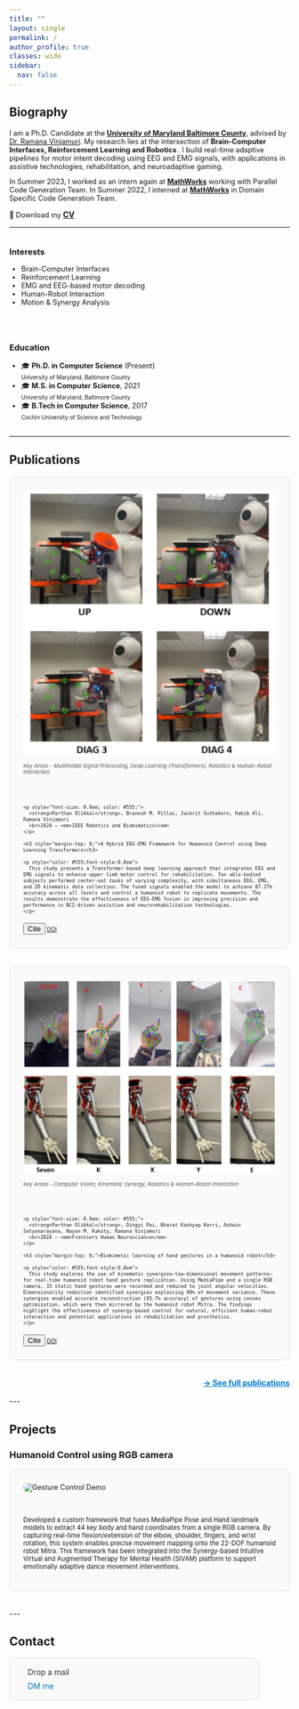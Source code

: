 ```yaml
---
title: ""
layout: single
permalink: /
author_profile: true
classes: wide
sidebar:
  nav: false
---
```


<h2>Biography</h2>
<div style="font-size:0.9em;">
<p>
I am a Ph.D. Candidate at the <a href="https://umbc.edu/" target="_blank"><strong>University of Maryland Baltimore County</strong></a>, advised by <a href="https://www.csee.umbc.edu/ramana-vinjamuri/" target="_blank">Dr. Ramana Vinjamuri</a>. My research lies at the intersection of <strong>Brain-Computer Interfaces, Reinforcement Learning and Robotics </strong>. I build real-time adaptive pipelines for motor intent decoding using EEG and EMG signals, with applications in assistive technologies, rehabilitation, and neuroadaptive gaming.
</p>

In Summer 2023, I worked as an intern again at <a href="https://www.mathworks.com/" target="_blank"><strong>MathWorks</strong></a> working with Parallel Code Generation Team. In Summer 2022, I interned at <a href="https://www.mathworks.com/" target="_blank"><strong>MathWorks</strong></a> in Domain Specific Code Generation Team.
</div>

<a style="font-size: 0.9em;">
  📄 Download my <strong><a href="/assets/doc/Parthan_CV.pdf">CV</a></strong>
</a>

<hr>

<div style="display: flex; flex-wrap: wrap; gap: 2rem; align-items: flex-start; justify-content: space-between; font-size:0.9em">

  <div style="flex: 1; min-width: 250px;">
    <h3>Interests</h3>
    <ul>
      <li>Brain-Computer Interfaces</li>
      <li>Reinforcement Learning</li>
      <li>EMG and EEG-based motor decoding</li>
      <li>Human-Robot Interaction</li>
      <li>Motion & Synergy Analysis</li>
    </ul>
  </div>

<div style="flex: 1; min-width: 250px;">
  <h3>Education</h3>
  <ul>
    <li>🎓 <strong>Ph.D. in Computer Science</strong> (Present)<br>
        <span style="font-size: 0.8em;">
        University of Maryland, Baltimore County
        </span></li>
    <li>🎓 <strong>M.S. in Computer Science</strong>, 2021<br>
        <span style="font-size: 0.8em;">
        University of Maryland, Baltimore County
        </span></li>
    <li>🎓 <strong>B.Tech in Computer Science</strong>, 2017<br>
        <span style="font-size:0.8em;">
        Cochin University of Science and Technology
        </span></li>
  </ul>
</div>

</div>

---

<h2 id="publications">Publications</h2>

<a href="/publication/olikkal2024robio" style="text-decoration: none; color: inherit;" target="_blank">
<div style="display: flex; flex-wrap: wrap; gap: 2rem; align-items: flex-start; margin-bottom: 2rem;
            border: 1px solid #e0e0e0; border-radius: 8px; padding: 1.5rem; background: #fafafa; font-size: 0.9em;
            transition: transform 0.2s ease-in-out; box-shadow: 0 0 0 transparent;"
     onmouseover="this.style.transform='scale(1.015)'; this.style.boxShadow='0 8px 20px rgba(0,0,0,0.1)'"
     onmouseout="this.style.transform='scale(1)'; this.style.boxShadow='0 0 0 transparent'">

  <!-- LEFT: Image -->
  <div style="flex: 1 1 300px; min-width: 250px;">
    <img src="/assets/images/EEG_EMG_Robot.png" alt="Paper teaser" style="width: 100%; border-radius: 8px;">
        <p style="color: #555; font-style:italic; font-size:0.75em">
    Key Areas - Multimodal Signal Processing, Deep Learning (Transformers), Robotics & Human-Robot Interaction
    </p>
  </div>

  <!-- RIGHT: Text -->
  <div style="flex: 2 1 400px; min-width: 250px; font-size:0.8em">

    <p style="font-size: 0.9em; color: #555;">
      <strong>Parthan Olikkal</strong>, Branesh M. Pillai, Jackrit Suthakorn, Habib Ali, Ramana Vinjamuri  
      <br>2024 – <em>IEEE Robotics and Biomimetics</em>
    </p>

    <h3 style="margin-top: 0;">A Hybrid EEG-EMG Framework for Humanoid Control using Deep Learning Transformers</h3>

    <p style="color: #555;font-style:0.8em">
      This study presents a Transformer-based deep learning approach that integrates EEG and EMG signals to enhance upper limb motor control for rehabilitation. Ten able-bodied subjects performed center-out tasks of varying complexity, with simultaneous EEG, EMG, and 2D kinematic data collection. The fused signals enabled the model to achieve 87.27% accuracy across all levels and control a humanoid robot to replicate movements. The results demonstrate the effectiveness of EEG-EMG fusion in improving precision and performance in BCI-driven assistive and neurorehabilitation technologies.
    </p>



<!-- Button Group -->
<div class="btn-links" style="margin-top: 1rem; font-size:1em;">
  <button onclick="openBibModal('/assets/bib/Olikkal_2024_ROBIO.bib', 'bibModal-robio2024')" 
          class="btn btn-outline-primary btn-page-header btn-sm">Cite</button>
  <a class="btn btn-outline-primary btn-page-header btn-sm" href="https://doi.org/10.1109/ROBIO64047.2024.10907308" target="_blank" rel="noopener">DOI</a>
</div>

<!-- Modal -->
<div id="bibModal-robio2024" style="display:none; position: fixed; z-index: 9999; left: 0; top: 0; width: 100%; height: 100%;
     background-color: rgba(0,0,0,0.5); text-align: center;">
  <div style="background: #fff; margin: 10% auto; padding: 20px; border-radius: 10px; width: 90%; max-width: 700px; position: relative;">
    <h3>BibTeX Citation</h3>
    <textarea id="bibtexText-robio2024" readonly style="width: 100%; height: 300px; padding: 10px; font-family: monospace;
              border: 1px solid #ccc; border-radius: 6px; color: black; background-color: white">Loading...</textarea>
    <div style="margin-top: 1rem;">
      <button onclick="copyBibTex('bibtexText-robio2024')" class="btn btn-sm" style="margin-right: 10px;">📋 Copy</button>
      <a href="/assets/bib/Olikkal_2024_ROBIO.bib" download class="btn btn-sm" style="margin-right: 10px;">⬇️ Download</a>
      <button onclick="document.getElementById('bibModal-robio2024').style.display='none'" class="btn btn-sm">❌ Close</button>
    </div>
  </div>
</div>

  </div>
</div>


<a href="/publication/olikkal2024robio" style="text-decoration: none; color: inherit;" target="_blank">
<div style="display: flex; flex-wrap: wrap; gap: 2rem; align-items: flex-start; margin-bottom: 2rem;
            border: 1px solid #e0e0e0; border-radius: 8px; padding: 1.5rem; background: #fafafa; font-size: 0.9em;
            transition: transform 0.2s ease-in-out; box-shadow: 0 0 0 transparent;"
     onmouseover="this.style.transform='scale(1.015)'; this.style.boxShadow='0 8px 20px rgba(0,0,0,0.1)'"
     onmouseout="this.style.transform='scale(1)'; this.style.boxShadow='0 0 0 transparent'">

  <!-- LEFT: Image -->
  <div style="flex: 1 1 300px; min-width: 250px;">
    <img src="/assets/images/Biomimetic_Robot.jpg" alt="Paper teaser" style="width: 100%; border-radius: 8px;">
    <p style="color: #555; font-style:italic; font-size:0.75em">
    Key Areas - Computer Vision, Kinematic Synergy, Robotics & Human-Robot Interaction
    </p>
  </div>

  <!-- RIGHT: Text -->
  <div style="flex: 2 1 400px; min-width: 250px; font-size:0.8em">

    <p style="font-size: 0.9em; color: #555;">
      <strong>Parthan Olikkal</strong>, Dingyi Pei, Bharat Kashyap Karri, Ashwin Satyanarayana, Nayan M. Kakoty, Ramana Vinjamuri  
      <br>2024 – <em>Frontiers Human Neuroscience</em>
    </p>

    <h3 style="margin-top: 0;">Biomimetic learning of hand gestures in a humanoid robot</h3>

    <p style="color: #555;font-style:0.8em">
      This study explores the use of kinematic synergies—low-dimensional movement patterns—for real-time humanoid robot hand gesture replication. Using MediaPipe and a single RGB camera, 33 static hand gestures were recorded and reduced to joint angular velocities. Dimensionality reduction identified synergies explaining 98% of movement variance. These synergies enabled accurate reconstruction (95.7% accuracy) of gestures using convex optimization, which were then mirrored by the humanoid robot Mitra. The findings highlight the effectiveness of synergy-based control for natural, efficient human-robot interaction and potential applications in rehabilitation and prosthetics.
    </p>

<!-- Button Group -->
<div class="btn-links" style="margin-top: 1rem; font-size:1em;">
  <button onclick="openBibModal('/assets/bib/Olikkal2024Biomimetic.bib', 'bibModal-biomimetic2024')" 
          class="btn btn-outline-primary btn-page-header btn-sm">Cite</button>
  <a class="btn btn-outline-primary btn-page-header btn-sm" href="https://doi.org/10.3389/fnhum.2024.1391531" target="_blank" rel="noopener">DOI</a>
</div>

<!-- Modal -->
<div id="bibModal-biomimetic2024" style="display:none; position: fixed; z-index: 9999; left: 0; top: 0; width: 100%; height: 100%;
     background-color: rgba(0,0,0,0.5); text-align: center;">
  <div style="background: #fff; margin: 10% auto; padding: 20px; border-radius: 10px; width: 90%; max-width: 700px; position: relative;">
    <h3>BibTeX Citation</h3>
    <textarea id="bibtexText-biomimetic2024" readonly style="width: 100%; height: 300px; padding: 10px; font-family: monospace;
              border: 1px solid #ccc; border-radius: 6px; color: black; background-color: white">Loading...</textarea>
    <div style="margin-top: 1rem;">
      <button onclick="copyBibTex('bibtexText-biomimetic2024')" class="btn btn-sm" style="margin-right: 10px;">📋 Copy</button>
      <a href="/assets/bib/Olikkal2024Biomimetic.bib" download class="btn btn-sm" style="margin-right: 10px;">⬇️ Download</a>
      <button onclick="document.getElementById('bibModal-biomimetic2024').style.display='none'" class="btn btn-sm">❌ Close</button>
    </div>
  </div>
</div>

  </div>
</div>


<div style="text-align: right; margin-top: 2rem; margin-bottom: 1rem;">
  <a href="/publications/" style="font-weight: bold; text-decoration: underline; font-size: 1em; color: #007acc;">
    → See full publications
  </a>
</div>
---

<h2 id="projects">Projects</h2> 

<h3 id="projects">Humanoid Control using RGB camera</h3>  

<div style="display: flex; flex-wrap: wrap; gap: 2rem; align-items: flex-start; margin-bottom: 2rem;
            border: 1px solid #e0e0e0; border-radius: 8px; padding: 1.5rem; background: #fafafa; font-size: 0.9em;
            transition: transform 0.2s ease-in-out; box-shadow: 0 0 0 transparent;"
     onmouseover="this.style.transform='scale(1.015)'; this.style.boxShadow='0 8px 20px rgba(0,0,0,0.1)'"
     onmouseout="this.style.transform='scale(1)'; this.style.boxShadow='0 0 0 transparent'">


  <!-- LEFT: Video -->
  <div style="flex: 1 1 350px; min-width: 300px;">
    <img src="/assets/video/Mitra_Mirrori.gif" alt="Gesture Control Demo" style="width: 100%; border-radius: 8px;">
  </div>

  <!-- RIGHT: Text -->
  <div style="flex: 2 1 400px; min-width: 250px; font-size: 0.9em;">
    <p>
      Developed a custom framework that fuses MediaPipe Pose and Hand landmark models to extract 44 key body and hand coordinates from a single RGB camera. By capturing real-time flexion/extension of the elbow, shoulder, fingers, and wrist rotation, this system enables precise movement mapping onto the 22-DOF humanoid robot Mitra. This framework has been integrated into the Synergy-based Intuitive Virtual and Augmented Therapy for Mental Health (SIVAM) platform to support emotionally adaptive dance movement interventions.
    </p>
  </div>

</div>
---
<h2 id="contact"> Contact</h2>

<div style="border: 1px solid #ddd; padding: 1rem 1.5rem; border-radius: 10px; background: #f9f9f9; display: flex; flex-direction: column; gap: 0.5rem; max-width: 400px;">
  
  <a href="mailto:polikka1@umbc.edu" style="text-decoration: none; color: #333;" title="Email Me">
    <i class="fas fa-envelope" style="margin-right: 0.5rem; color: #555;"></i> Drop a mail
  </a>

  <a href="https://www.linkedin.com/in/parthan-olikkal" target="_blank" style="text-decoration: none; color: #0077b5;" title="Visit my LinkedIn">
    <i class="fab fa-linkedin" style="margin-right: 0.5rem;"></i> DM me
  </a>

</div>


<script>
function openBibModal(bibURL, modalID) {
  const modal = document.getElementById(modalID);
  const textarea = modal.querySelector("textarea");

  fetch(bibURL)
    .then(response => response.text())
    .then(data => {
      textarea.value = data;
      modal.style.display = 'block';
    })
    .catch(() => {
      textarea.value = "Failed to load BibTeX.";
      modal.style.display = 'block';
    });
}

function copyBibTex(textareaID) {
  const text = document.getElementById(textareaID);
  text.select();
  document.execCommand("copy");
  alert("BibTeX copied to clipboard!");
}
</script>
